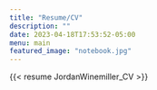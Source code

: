 ```yaml
---
title: "Resume/CV"
description: ""
date: 2023-04-18T17:53:52-05:00
menu: main
featured_image: "notebook.jpg"
---
```


{{< resume JordanWinemiller_CV >}}

